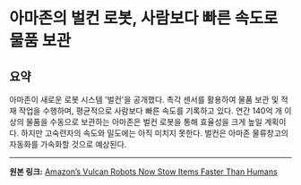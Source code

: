 # 아마존의 벌컨 로봇, 사람보다 빠른 속도로 물품 보관

## 요약
아마존이 새로운 로봇 시스템 '벌컨'을 공개했다.  촉각 센서를 활용하여 물품 보관 및 적재 작업을 수행하며,  평균적으로 사람보다 빠른 속도를 기록하고 있다.  연간 140억 개 이상의 물품을 수동으로 보관하는 아마존은 벌컨 로봇을 통해 효율성을 크게 높일 계획이다.  하지만 고숙련자의 속도와 밀도에는 아직 미치지 못한다.  벌컨은 아마존 물류창고의 자동화를 가속화할 것으로 예상된다.

---

**원본 링크:** [Amazon’s Vulcan Robots Now Stow Items Faster Than Humans](https://spectrum.ieee.org/amazon-stowing-robots)
